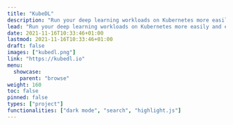 ```yaml
---
title: "KubeDL"
description: "Run your deep learning workloads on Kubernetes more easily and efficiently."
lead: "Run your deep learning workloads on Kubernetes more easily and efficiently."
date: 2021-11-16T10:33:46+01:00
lastmod: 2021-11-16T10:33:46+01:00
draft: false
images: ["kubedl.png"]
link: "https://kubedl.io"
menu:
  showcase:
    parent: "browse"
weight: 160
toc: false
pinned: false
types: ["project"]
functionalities: ["dark mode", "search", "highlight.js"]
---
```

